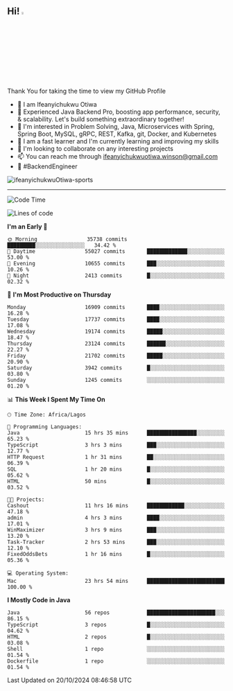 <!-- BLOG-POST-LIST:START --><!-- BLOG-POST-LIST:END -->

## Hi! <img src="https://media.giphy.com/media/hvRJCLFzcasrR4ia7z/giphy.gif" width="4%"> 

Thank You for taking the time to view my GitHub Profile

- 👋 I am Ifeanyichukwu Otiwa
- 🚀 Experienced Java Backend Pro, boosting app performance, security, & scalability. Let's build something extraordinary together!
- 👀 I'm interested in Problem Solving, Java, Microservices with Spring, Spring Boot, MySQL, gRPC, REST, Kafka, git, Docker, and Kubernetes
- 🌱 I am a fast learner and I'm currently learning and improving my skills
- 💞️ I'm looking to collaborate on any interesting projects
- 📫 You can reach me through ifeanyichukwuotiwa.winson@gmail.com
- 🚀 #BackendEngineer

<p align="left" marginTop="10px"> <img src="https://komarev.com/ghpvc/?username=ifeanyichukwuOtiwa-sports&label=Profile%20views&color=0e75b6&style=for-the-badge" alt="ifeanyichukwuOtiwa-sports" /> </p>

***

<!--START_SECTION:waka-->
![Code Time](http://img.shields.io/badge/Code%20Time-3%2C002%20hrs%204%20mins-blue)

![Lines of code](https://img.shields.io/badge/From%20Hello%20World%20I%27ve%20Written-25.2%20million%20lines%20of%20code-blue)

**I'm an Early 🐤** 

```text
🌞 Morning                35738 commits       █████████░░░░░░░░░░░░░░░░   34.42 % 
🌆 Daytime                55027 commits       █████████████░░░░░░░░░░░░   53.00 % 
🌃 Evening                10655 commits       ███░░░░░░░░░░░░░░░░░░░░░░   10.26 % 
🌙 Night                  2413 commits        █░░░░░░░░░░░░░░░░░░░░░░░░   02.32 % 
```
📅 **I'm Most Productive on Thursday** 

```text
Monday                   16909 commits       ████░░░░░░░░░░░░░░░░░░░░░   16.28 % 
Tuesday                  17737 commits       ████░░░░░░░░░░░░░░░░░░░░░   17.08 % 
Wednesday                19174 commits       █████░░░░░░░░░░░░░░░░░░░░   18.47 % 
Thursday                 23124 commits       ██████░░░░░░░░░░░░░░░░░░░   22.27 % 
Friday                   21702 commits       █████░░░░░░░░░░░░░░░░░░░░   20.90 % 
Saturday                 3942 commits        █░░░░░░░░░░░░░░░░░░░░░░░░   03.80 % 
Sunday                   1245 commits        ░░░░░░░░░░░░░░░░░░░░░░░░░   01.20 % 
```


📊 **This Week I Spent My Time On** 

```text
🕑︎ Time Zone: Africa/Lagos

💬 Programming Languages: 
Java                     15 hrs 35 mins      ████████████████░░░░░░░░░   65.23 % 
TypeScript               3 hrs 3 mins        ███░░░░░░░░░░░░░░░░░░░░░░   12.77 % 
HTTP Request             1 hr 31 mins        ██░░░░░░░░░░░░░░░░░░░░░░░   06.39 % 
SQL                      1 hr 20 mins        █░░░░░░░░░░░░░░░░░░░░░░░░   05.62 % 
HTML                     50 mins             █░░░░░░░░░░░░░░░░░░░░░░░░   03.52 % 

🐱‍💻 Projects: 
Cashout                  11 hrs 16 mins      ████████████░░░░░░░░░░░░░   47.18 % 
admin                    4 hrs 3 mins        ████░░░░░░░░░░░░░░░░░░░░░   17.01 % 
WinMaximizer             3 hrs 9 mins        ███░░░░░░░░░░░░░░░░░░░░░░   13.20 % 
Task-Tracker             2 hrs 53 mins       ███░░░░░░░░░░░░░░░░░░░░░░   12.10 % 
FixedOddsBets            1 hr 16 mins        █░░░░░░░░░░░░░░░░░░░░░░░░   05.36 % 

💻 Operating System: 
Mac                      23 hrs 54 mins      █████████████████████████   100.00 % 
```

**I Mostly Code in Java** 

```text
Java                     56 repos            ██████████████████████░░░   86.15 % 
TypeScript               3 repos             █░░░░░░░░░░░░░░░░░░░░░░░░   04.62 % 
HTML                     2 repos             █░░░░░░░░░░░░░░░░░░░░░░░░   03.08 % 
Shell                    1 repo              ░░░░░░░░░░░░░░░░░░░░░░░░░   01.54 % 
Dockerfile               1 repo              ░░░░░░░░░░░░░░░░░░░░░░░░░   01.54 % 
```




 Last Updated on 20/10/2024 08:46:58 UTC
<!--END_SECTION:waka-->

<!--
<p align="center">
![trophy](https://github-profile-trophy.vercel.app/?username=ifeanyichukwuOtiwa-sports&theme=onedark) (https://github.com/ryo-ma/github-profile-trophy)
</p>
-->

<!---
ifeanyi-otiwa/ifeanyi-otiwa is a ✨ special ✨ repository because its `README.md` (this file) appears on your GitHub profile.
You can click the Preview link to take a look at your changes.
--->
